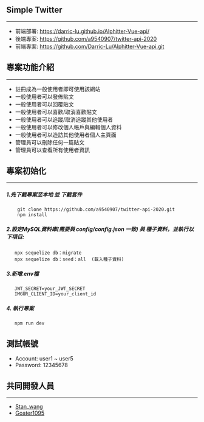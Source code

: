 ## Simple Twitter
---
- 前端部署: https://darric-lu.github.io/Alphitter-Vue-api/
- 後端專案: https://github.com/a9540907/twitter-api-2020
- 前端專案: https://github.com/Darric-Lu/Alphitter-Vue-api.git
## 專案功能介紹
---
- 註冊成為一般使用者即可使用該網站
- 一般使用者可以發佈貼文
- 一般使用者可以回覆貼文
- 一般使用者可以喜歡/取消喜歡貼文
- 一般使用者可以追蹤/取消追蹤其他使用者
- 一般使用者可以修改個人帳戶與編輯個人資料
- 一般使用者可以造訪其他使用者個人主頁面
- 管理員可以刪除任何一篇貼文
- 管理員可以查看所有使用者資訊


## 專案初始化
---
##### 1.先下載專案至本地 並 下載套件
```
    git clone https://github.com/a9540907/twitter-api-2020.git
    npm install
```
#####  2.設定MySQL資料庫(需要與 config/config.json 一致) 與 種子資料，並執行以下項目:
```
   npx sequelize db：migrate 
   npx sequelize db：seed：all  (載入種子資料)
```

#####  3.新增.env檔
```
   JWT_SECRET=your_JWT_SECRET
   IMGUR_CLIENT_ID=your_client_id
```
##### 4. 執行專案
```
   npm run dev
```
## 測試帳號
- Account: user1 ~ user5
- Password: 12345678


## 共同開發人員
---
- [Stan_wang](https://github.com/a9540907)
- [Goater1095](https://github.com/Goater1095)
